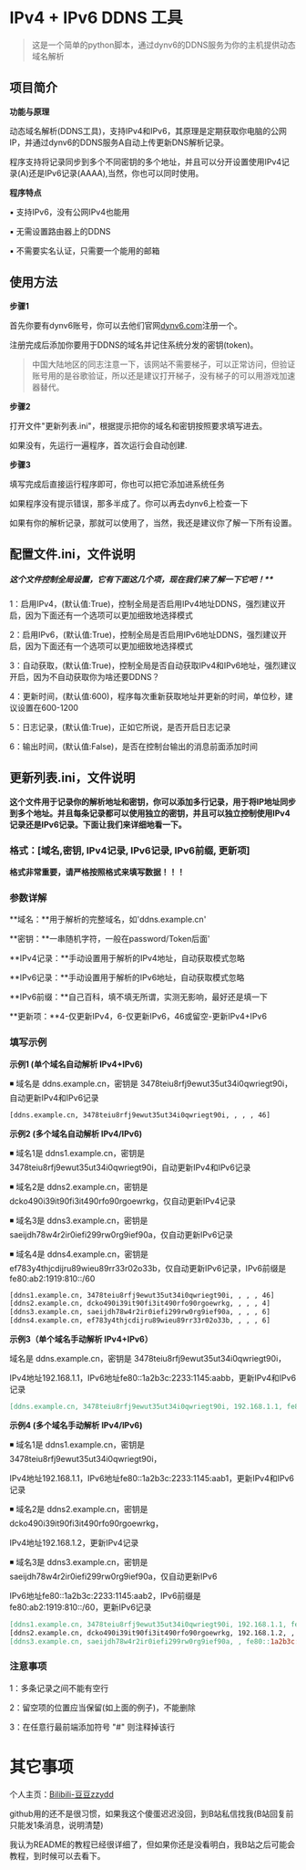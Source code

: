 # IPv4 + IPv6 DDNS 工具

> 这是一个简单的python脚本，通过dynv6的DDNS服务为你的主机提供动态域名解析

## 项目简介

**功能与原理**

动态域名解析(DDNS工具)，支持IPv4和IPv6，其原理是定期获取你电脑的公网IP，并通过dynv6的DDNS服务A自动上传更新DNS解析记录。

程序支持将记录同步到多个不同密钥的多个地址，并且可以分开设置使用IPv4记录(A)还是IPv6记录(AAAA),当然，你也可以同时使用。

**程序特点**

▪️ 支持IPv6，没有公网IPv4也能用

▪️ 无需设置路由器上的DDNS

▪️ 不需要实名认证，只需要一个能用的邮箱

## 使用方法

**步骤1**

首先你要有dynv6账号，你可以去他们官网[dynv6.com](https://dynv6.com)注册一个。

注册完成后添加你要用于DDNS的域名并记住系统分发的密钥(token)。

> 中国大陆地区的同志注意一下，该网站不需要梯子，可以正常访问，但验证账号用的是谷歌验证，所以还是建议打开梯子，没有梯子的可以用游戏加速器替代。

**步骤2**

打开文件"更新列表.ini"，根据提示把你的域名和密钥按照要求填写进去。

如果没有，先运行一遍程序，首次运行会自动创建.

**步骤3**

填写完成后直接运行程序即可，你也可以把它添加进系统任务

如果程序没有提示错误，那多半成了。你可以再去dynv6上检查一下

如果有你的解析记录，那就可以使用了，当然，我还是建议你了解一下所有设置。

## 配置文件.ini，文件说明

##### 这个文件控制全局设置，它有下面这几个项，现在我们来了解一下它吧！**

1：启用IPv4，(默认值:True)，控制全局是否启用IPv4地址DDNS，强烈建议开启，因为下面还有一个选项可以更加细致地选择模式

2：启用IPv6，(默认值:True)，控制全局是否启用IPv6地址DDNS，强烈建议开启，因为下面还有一个选项可以更加细致地选择模式

3：自动获取，(默认值:True)，控制全局是否自动获取IPv4和IPv6地址，强烈建议开启，因为不自动获取你为啥还要DDNS？

4：更新时间，(默认值:600)，程序每次重新获取地址并更新的时间，单位秒，建议设置在600-1200

5：日志记录，(默认值:True)，正如它所说，是否开启日志记录

6：输出时间，(默认值:False)，是否在控制台输出的消息前面添加时间

## 更新列表.ini，文件说明

**这个文件用于记录你的解析地址和密钥，你可以添加多行记录，用于将IP地址同步到多个地址。并且每条记录都可以使用独立的密钥，并且可以独立控制使用IPv4记录还是IPv6记录。下面让我们来详细地看一下。**


### 格式：[域名,密钥, IPv4记录, IPv6记录, IPv6前缀, 更新项]

**格式非常重要，请严格按照格式来填写数据！！！**


### 参数详解

**域名：**用于解析的完整域名，如'ddns.example.cn'

**密钥：**一串随机字符，一般在password/Token后面'

**IPv4记录：**手动设置用于解析的IPv4地址，自动获取模式忽略

**IPv6记录：**手动设置用于解析的IPv6地址，自动获取模式忽略

**IPv6前缀：**自己百科，填不填无所谓，实测无影响，最好还是填一下

**更新项：**4-仅更新IPv4，6-仅更新IPv6，46或留空-更新IPv4+IPv6


### 填写示例

**示例1 (单个域名自动解析 IPv4+IPv6)**

◾ 域名是 ddns.example.cn，密钥是 3478teiu8rfj9ewut35ut34i0qwriegt90i，自动更新IPv4和IPv6记录

```makefile
[ddns.example.cn, 3478teiu8rfj9ewut35ut34i0qwriegt90i, , , , 46]
```



**示例2 (多个域名自动解析 IPv4/IPv6)**

◾ 域名1是 ddns1.example.cn，密钥是3478teiu8rfj9ewut35ut34i0qwriegt90i，自动更新IPv4和IPv6记录

◾ 域名2是 ddns2.example.cn，密钥是dcko490i39it90fi3it490rfo90rgoewrkg，仅自动更新IPv4记录

◾ 域名3是 ddns3.example.cn，密钥是saeijdh78w4r2ir0iefi299rw0rg9ief90a，仅自动更新IPv6记录

◾ 域名4是 ddns4.example.cn，密钥是ef783y4thjcdijru89wieu89rr33r02o33b，仅自动更新IPv6记录，IPv6前缀是 fe80:ab2:1919:810::/60

```makefile
[ddns1.example.cn, 3478teiu8rfj9ewut35ut34i0qwriegt90i, , , , 46]
[ddns2.example.cn, dcko490i39it90fi3it490rfo90rgoewrkg, , , , 4]
[ddns3.example.cn, saeijdh78w4r2ir0iefi299rw0rg9ief90a, , , , 6]
[ddns4.example.cn, ef783y4thjcdijru89wieu89rr33r02o33b, , , , 6]
```


**示例3（单个域名手动解析 IPv4+IPv6）**

域名是 ddns.example.cn，密钥是 3478teiu8rfj9ewut35ut34i0qwriegt90i，

IPv4地址192.168.1.1，IPv6地址fe80::1a2b3c:2233:1145:aabb，更新IPv4和IPv6记录

```makefile
[ddns.example.cn, 3478teiu8rfj9ewut35ut34i0qwriegt90i, 192.168.1.1, fe80::1a2b3c:2233:1145:aabb, , 46]
```


**示例4 (多个域名手动解析 IPv4/IPv6)**

◾ 域名1是 ddns1.example.cn，密钥是3478teiu8rfj9ewut35ut34i0qwriegt90i，

IPv4地址192.168.1.1，IPv6地址fe80::1a2b3c:2233:1145:aab1，更新IPv4和IPv6记录

◾ 域名2是 ddns2.example.cn，密钥是dcko490i39it90fi3it490rfo90rgoewrkg，

IPv4地址192.168.1.2，更新IPv4记录

◾ 域名3是 ddns3.example.cn，密钥是saeijdh78w4r2ir0iefi299rw0rg9ief90a，仅自动更新IPv6

IPv6地址fe80::1a2b3c:2233:1145:aab2，IPv6前缀是 fe80:ab2:1919:810::/60，更新IPv6记录

```makefile
[ddns1.example.cn, 3478teiu8rfj9ewut35ut34i0qwriegt90i, 192.168.1.1, fe80::1a2b3c:2233:1145:aab1, , 46]
[ddns2.example.cn, dcko490i39it90fi3it490rfo90rgoewrkg, 192.168.1.2, , , 4]
[ddns3.example.cn, saeijdh78w4r2ir0iefi299rw0rg9ief90a, , fe80::1a2b3c:2233:1145:aab2, fe80:ab2:1919:810::/60, 6]
```


### 注意事项

1：多条记录之间不能有空行

2：留空项的位置应当保留(如上面的例子)，不能删除

3：在任意行最前端添加符号 "#" 则注释掉该行

# 其它事项


个人主页：[Bilibili-豆豆zzydd](https://space.bilibili.com/543085311)

github用的还不是很习惯，如果我这个傻蛋迟迟没回，到B站私信找我(B站回复前只能发1条消息，说明清楚)

我认为README的教程已经很详细了，但如果你还是没看明白，我B站之后可能会教程，到时候可以去看下。
